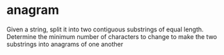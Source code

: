 # anagram
Given a string, split it into two contiguous substrings of equal length. Determine the minimum number of characters to change to make the two substrings into anagrams of one another
